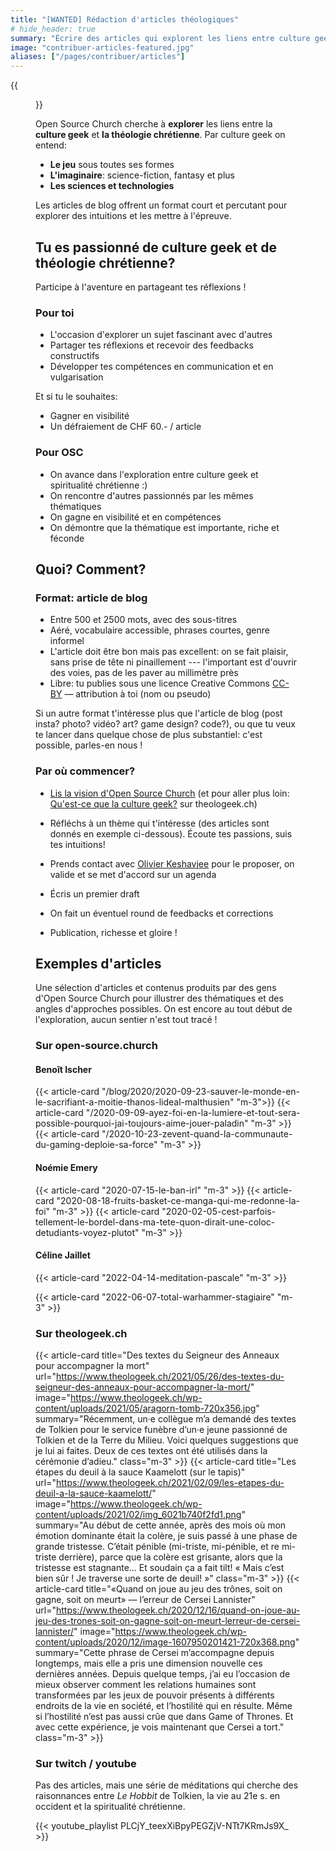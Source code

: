 ```yaml
---
title: "[WANTED] Rédaction d'articles théologiques"
# hide_header: true
summary: "Écrire des articles qui explorent les liens entre culture geek et théologie chrétienne."
image: "contribuer-articles-featured.jpg"
aliases: ["/pages/contribuer/articles"]
---
```


{{<figure src="/about/symbol-geek-croix.webp" width="33%" class="text-center float-right" >}}

Open Source Church cherche à **explorer** les liens entre la **culture geek** et **la théologie chrétienne**. Par culture geek on entend:

- **Le jeu** sous toutes ses formes
- **L'imaginaire**: science-fiction, fantasy et plus
- **Les sciences et technologies**

Les articles de blog offrent un format court et percutant pour explorer des intuitions et les mettre à l'épreuve.


## Tu es passionné de culture geek et de théologie chrétienne?

Participe à l'aventure en partageant tes réflexions !

<div class="row">
<div class="col-12 col-md-6">

### Pour toi

- L'occasion d'explorer un sujet fascinant avec d'autres
- Partager tes réflexions et recevoir des feedbacks constructifs
- Développer tes compétences en communication et en vulgarisation

Et si tu le souhaites:
- Gagner en visibilité
- Un défraiement de CHF 60.- / article

</div>
<div class="col-12 col-md-6">

### Pour OSC

- On avance dans l'exploration entre culture geek et spiritualité chrétienne :)
- On rencontre d'autres passionnés par les mêmes thématiques
- On gagne en visibilité et en compétences
- On démontre que la thématique est importante, riche et féconde

</div>
</div>

## Quoi? Comment?

<div class="row">
<div class="col-12 col-md-6">

### Format: article de blog

- Entre 500 et 2500 mots, avec des sous-titres
- Aéré, vocabulaire accessible, phrases courtes, genre informel
- L'article doit être bon mais pas excellent: on se fait plaisir, sans prise de tête ni pinaillement --- l'important est d'ouvrir des voies, pas de les paver au millimètre près
- Libre: tu publies sous une licence Creative Commons [CC-BY](https://creativecommons.org/licenses/by/4.0/deed.fr) — attribution à toi (nom ou pseudo)

Si un autre format t'intéresse plus que l'article de blog (post insta? photo? vidéo? art? game design? code?), ou que tu veux te lancer dans quelque chose de plus substantiel: c'est possible, parles-en nous !

</div>
<div class="col-12 col-md-6">


### Par où commencer?

- [Lis la vision d'Open Source Church](http://localhost:1313/about/#vision) (et pour aller plus loin: [Qu'est-ce que la culture geek?](https://www.theologeek.ch/2018/12/23/quest-ce-que-la-culture-geek/) sur theologeek.ch)

- Réfléchs à un thème qui t'intéresse (des articles sont donnés en exemple ci-dessous). Écoute tes passions, suis tes intuitions!
- Prends contact avec [Olivier Keshavjee](/team/olivier-keshavjee/) pour le proposer, on valide et se met d'accord sur un agenda
- Écris un premier draft
- On fait un éventuel round de feedbacks et corrections
- Publication, richesse et gloire !

</div>
</div>

## Exemples d'articles

Une sélection d'articles et contenus produits par des gens d'Open Source Church pour illustrer des thématiques et des angles d'approches possibles. On est encore au tout début de l'exploration, aucun sentier n'est tout tracé !

### Sur open-source.church
<div class="row mb-5">
<div class="col-12 col-md-6">

#### Benoît Ischer

{{< article-card "/blog/2020/2020-09-23-sauver-le-monde-en-le-sacrifiant-a-moitie-thanos-lideal-malthusien" "m-3">}}
{{< article-card "/2020-09-09-ayez-foi-en-la-lumiere-et-tout-sera-possible-pourquoi-jai-toujours-aime-jouer-paladin" "m-3" >}}
{{< article-card "/2020-10-23-zevent-quand-la-communaute-du-gaming-deploie-sa-force" "m-3" >}}
</div>
<div class="col-12 col-md-6">

#### Noémie Emery

{{< article-card "2020-07-15-le-ban-irl" "m-3" >}}
{{< article-card "2020-08-18-fruits-basket-ce-manga-qui-me-redonne-la-foi" "m-3" >}}
{{< article-card "2020-02-05-cest-parfois-tellement-le-bordel-dans-ma-tete-quon-dirait-une-coloc-detudiants-voyez-plutot" "m-3" >}}
</div>

<div class="col-12">

#### Céline Jaillet

</div>

<div class="col-12 col-md-6 text-columns-2">

{{< article-card "2022-04-14-meditation-pascale" "m-3" >}}
</div>
<div class="col-12 col-md-6 text-columns-2">
{{< article-card "2022-06-07-total-warhammer-stagiaire" "m-3" >}}
</div>
</div>


<div class="row">
<div class="col-12 col-md-6">

### Sur theologeek.ch

{{< article-card title="Des textes du Seigneur des Anneaux pour accompagner la mort" url="https://www.theologeek.ch/2021/05/26/des-textes-du-seigneur-des-anneaux-pour-accompagner-la-mort/" image="https://www.theologeek.ch/wp-content/uploads/2021/05/aragorn-tomb-720x356.jpg" summary="Récemment, un·e collègue m’a demandé des textes de Tolkien pour le service funèbre d’un·e jeune passionné de Tolkien et de la Terre du Milieu. Voici quelques suggestions que je lui ai faites. Deux de ces textes ont été utilisés dans la cérémonie d’adieu." class="m-3" >}}
{{< article-card title="Les étapes du deuil à la sauce Kaamelott (sur le tapis)" url="https://www.theologeek.ch/2021/02/09/les-etapes-du-deuil-a-la-sauce-kaamelott/" image="https://www.theologeek.ch/wp-content/uploads/2021/02/img_6021b740f2fd1.png" summary="Au début de cette année, après des mois où mon émotion dominante était la colère, je suis passé à une phase de grande tristesse. C’était pénible (mi-triste, mi-pénible, et re mi-triste derrière), parce que la colère est grisante, alors que la tristesse est stagnante… Et soudain ça a fait tilt! « Mais c’est bien sûr ! Je traverse une sorte de deuil! »" class="m-3" >}}
{{< article-card title="«Quand on joue au jeu des trônes, soit on gagne, soit on meurt» — l’erreur de Cersei Lannister" url="https://www.theologeek.ch/2020/12/16/quand-on-joue-au-jeu-des-trones-soit-on-gagne-soit-on-meurt-lerreur-de-cersei-lannister/" image="https://www.theologeek.ch/wp-content/uploads/2020/12/image-1607950201421-720x368.png" summary="Cette phrase de Cersei m’accompagne depuis longtemps, mais elle a pris une dimension nouvelle ces dernières années. Depuis quelque temps, j’ai eu l’occasion de mieux observer comment les relations humaines sont transformées par les jeux de pouvoir présents à différents endroits de la vie en société, et l’hostilité qui en résulte. Même si l’hostilité n’est pas aussi crûe que dans Game of Thrones. Et avec cette expérience, je vois maintenant que Cersei a tort." class="m-3" >}}
</div>
<div class="col-12 col-md-6">

### Sur twitch / youtube

Pas des articles, mais une série de méditations qui cherche des raisonnances entre *Le Hobbit* de Tolkien, la vie au 21e s. en occident et la spiritualité chrétienne.


{{< youtube_playlist PLCjY_teexXiBpyPEGZjV-NTt7KRmJs9X_ >}}

</div>
</div>


<!--

- Benoît Ischer, [Sauver le monde en le sacrifiant à moitié ? Thanos : l'idéal malthusien !]({{< relref "/blog/2020/2020-09-23-sauver-le-monde-en-le-sacrifiant-a-moitie-thanos-lideal-malthusien" >}})
- Benoît Ischer, [« Ayez foi en la Lumière, et tout sera possible » — pourquoi j'ai toujours aimé jouer paladin]({{< relref "2020-09-09-ayez-foi-en-la-lumiere-et-tout-sera-possible-pourquoi-jai-toujours-aime-jouer-paladin" >}})
- Benoit Ischer, [Zevent : quand la communauté du gaming déploie sa force !]({{< relref "2020-10-23-zevent-quand-la-communaute-du-gaming-deploie-sa-force" >}})
- Noémie Emery, [Cancel Culture – Le ban IRL]({{< relref "2020-07-15-le-ban-irl">}})
- Noémie Emery, [Fruits Basket, ce manga qui me redonne la foi]({{< relref "2020-08-18-fruits-basket-ce-manga-qui-me-redonne-la-foi">}})
- Noémie Emery: [C’est parfois tellement le bordel dans ma tête qu’on dirait une coloc d’étudiants. Voyez plutôt…]({{<relref "2020-02-05-cest-parfois-tellement-le-bordel-dans-ma-tete-quon-dirait-une-coloc-detudiants-voyez-plutot">}})
- Olivier Keshavjee, [Des textes du Seigneur des Anneaux pour accompagner la mort](https://www.theologeek.ch/2021/05/26/des-textes-du-seigneur-des-anneaux-pour-accompagner-la-mort/)
- Olivier Keshavjee, [Les étapes du deuil à la sauce Kaamelott (sur le tapis)](https://www.theologeek.ch/2021/02/09/les-etapes-du-deuil-a-la-sauce-kaamelott/)
- Olivier Keshavjee, [«Quand on joue au jeu des trônes, soit on gagne, soit on meurt» — l’erreur de Cersei Lannister](https://www.theologeek.ch/2020/12/16/quand-on-joue-au-jeu-des-trones-soit-on-gagne-soit-on-meurt-lerreur-de-cersei-lannister/)

-->
